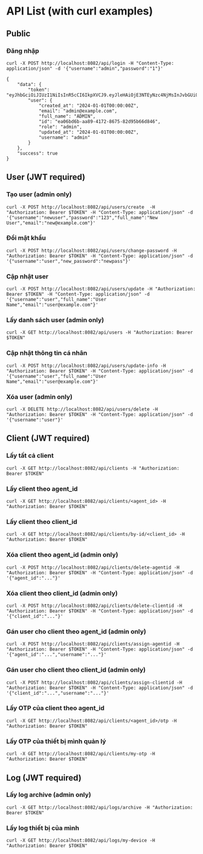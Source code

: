 # API List (with curl examples)

## Public

### Đăng nhập
```
curl -X POST http://localhost:8082/api/login -H "Content-Type: application/json" -d '{"username":"admin","password":"1"}'
```

```
{
    "data": {
        "token": "eyJhbGciOiJIUzI1NiIsInR5cCI6IkpXVCJ9.eyJleHAiOjE3NTEyNzc4NjMsInJvbGUiOiJhZG1pbiIsInVzZXJfaWQiOiJlYTA2YmQ2Yi1hYTg5LTQxNzItODY3NS04MmQ5NWI2NmQ4NDYiLCJ1c2VybmFtZSI6ImFkbWluIn0.UJjJe_yzUU05jfs8z2GAvp8mER_E5CFp0LpokWK0FDI",
        "user": {
            "created_at": "2024-01-01T00:00:00Z",
            "email": "admin@example.com",
            "full_name": "ADMIN",
            "id": "ea06bd6b-aa89-4172-8675-82d95b66d846",
            "role": "admin",
            "updated_at": "2024-01-01T00:00:00Z",
            "username": "admin"
        }
    },
    "success": true
}
```

## User (JWT required)

### Tạo user (admin only)
```
curl -X POST http://localhost:8082/api/users/create  -H "Authorization: Bearer $TOKEN" -H "Content-Type: application/json" -d '{"username":"newuser","password":"123","full_name":"New User","email":"new@example.com"}'
```

### Đổi mật khẩu
```
curl -X POST http://localhost:8082/api/users/change-password -H "Authorization: Bearer $TOKEN" -H "Content-Type: application/json" -d '{"username":"user","new_password":"newpass"}'
```

### Cập nhật user
```
curl -X POST http://localhost:8082/api/users/update -H "Authorization: Bearer $TOKEN" -H "Content-Type: application/json" -d '{"username":"user","full_name":"User Name","email":"user@example.com"}'
```

### Lấy danh sách user (admin only)
```
curl -X GET http://localhost:8082/api/users -H "Authorization: Bearer $TOKEN"
```

### Cập nhật thông tin cá nhân
```
curl -X POST http://localhost:8082/api/users/update-info -H "Authorization: Bearer $TOKEN" -H "Content-Type: application/json" -d '{"username":"user","full_name":"User Name","email":"user@example.com"}'
```

### Xóa user (admin only)
```
curl -X DELETE http://localhost:8082/api/users/delete -H "Authorization: Bearer $TOKEN" -H "Content-Type: application/json" -d '{"username":"user"}'
```

## Client (JWT required)

### Lấy tất cả client
```
curl -X GET http://localhost:8082/api/clients -H "Authorization: Bearer $TOKEN"
```

### Lấy client theo agent_id
```
curl -X GET http://localhost:8082/api/clients/<agent_id> -H "Authorization: Bearer $TOKEN"
```

### Lấy client theo client_id
```
curl -X GET http://localhost:8082/api/clients/by-id/<client_id> -H "Authorization: Bearer $TOKEN"
```

### Xóa client theo agent_id (admin only)
```
curl -X POST http://localhost:8082/api/clients/delete-agentid -H "Authorization: Bearer $TOKEN" -H "Content-Type: application/json" -d '{"agent_id":"..."}'
```

### Xóa client theo client_id (admin only)
```
curl -X POST http://localhost:8082/api/clients/delete-clientid -H "Authorization: Bearer $TOKEN" -H "Content-Type: application/json" -d '{"client_id":"..."}'
```

### Gán user cho client theo agent_id (admin only)
```
curl -X POST http://localhost:8082/api/clients/assign-agentid -H "Authorization: Bearer $TOKEN" -H "Content-Type: application/json" -d '{"agent_id":"...","username":"..."}'
```

### Gán user cho client theo client_id (admin only)
```
curl -X POST http://localhost:8082/api/clients/assign-clientid -H "Authorization: Bearer $TOKEN" -H "Content-Type: application/json" -d '{"client_id":"...","username":"..."}'
```

### Lấy OTP của client theo agent_id
```
curl -X GET http://localhost:8082/api/clients/<agent_id>/otp -H "Authorization: Bearer $TOKEN"
```

### Lấy OTP của thiết bị mình quản lý
```
curl -X GET http://localhost:8082/api/clients/my-otp -H "Authorization: Bearer $TOKEN"
```

## Log (JWT required)

### Lấy log archive (admin only)
```
curl -X GET http://localhost:8082/api/logs/archive -H "Authorization: Bearer $TOKEN"
```

### Lấy log thiết bị của mình
```
curl -X GET http://localhost:8082/api/logs/my-device -H "Authorization: Bearer $TOKEN"
```
